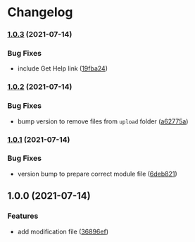# Changelog

### [1.0.3](https://www.github.com/brokeyourbike/convert-total-to-usd-for-amex-opencart/compare/v1.0.2...v1.0.3) (2021-07-14)


### Bug Fixes

* include Get Help link ([19fba24](https://www.github.com/brokeyourbike/convert-total-to-usd-for-amex-opencart/commit/19fba242a2a2464b053079112af421151caa85be))

### [1.0.2](https://www.github.com/brokeyourbike/convert-total-to-usd-for-amex-opencart/compare/v1.0.1...v1.0.2) (2021-07-14)


### Bug Fixes

* bump version to remove files from `upload` folder ([a62775a](https://www.github.com/brokeyourbike/convert-total-to-usd-for-amex-opencart/commit/a62775ac40c4d70806d4228400e5ba5d2c1e8a27))

### [1.0.1](https://www.github.com/brokeyourbike/convert-total-to-usd-for-amex-opencart/compare/v1.0.0...v1.0.1) (2021-07-14)


### Bug Fixes

* version bump to prepare correct module file ([6deb821](https://www.github.com/brokeyourbike/convert-total-to-usd-for-amex-opencart/commit/6deb821f06e2b63646cce51b992aca4649a32ddd))

## 1.0.0 (2021-07-14)


### Features

* add modification file ([36896ef](https://www.github.com/brokeyourbike/convert-total-to-usd-for-opencart/commit/36896ef99fa71c6ef58c1de3b72d0e3ae05ac2ea))

